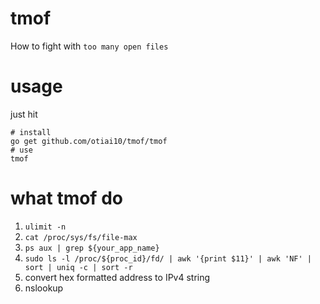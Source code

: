 tmof
=====

How to fight with `too many open files`

usage
=====

just hit

```shell
# install
go get github.com/otiai10/tmof/tmof
# use
tmof
```

what tmof do
=====

1. `ulimit -n`
2. `cat /proc/sys/fs/file-max`
3. `ps aux | grep ${your_app_name}`
4. `sudo ls -l /proc/${proc_id}/fd/ | awk '{print $11}' | awk 'NF' | sort | uniq -c | sort -r`
5. convert hex formatted address to IPv4 string
6. nslookup
